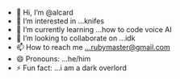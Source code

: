 - 👋 Hi, I’m @alcard
- 👀 I’m interested in ...knifes
- 🌱 I’m currently learning ...how to code voice AI 
- 💞️ I’m looking to collaborate on ...idk
- 📫 How to reach me ...rubymaster@gmail.com
- 😄 Pronouns: ...he/him
- ⚡ Fun fact: ...i am a dark overlord

<!---
Rubymaster1247/Rubymaster1247 is a ✨ special ✨ repository because its `README.md` (this file) appears on your GitHub profile.
You can click the Preview link to take a look at your changes.
--->
